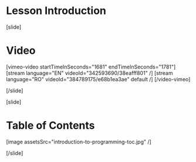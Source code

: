 # Lesson Introduction

[slide]
# Video

[vimeo-video startTimeInSeconds="1681" endTimeInSeconds="1781"]
[stream language="EN" videoId="342593690/38eafff801"  /]
[stream language="RO" videoId="384789175/e68b1ea3ae" default /]
[/video-vimeo]

[/slide]

[slide]
# Table of Contents

[image assetsSrc="introduction-to-programming-toc.jpg" /]

[/slide]